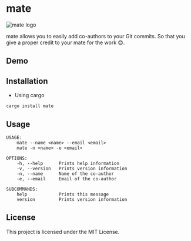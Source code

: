 # mate

![mate logo](https://encrypted-tbn0.gstatic.com/images?q=tbn:ANd9GcS157RTKqM_ap2LL3riZAGZq8dw5Zt1hajxnJL18VGf9UDzP2VIlI7eei7ntPw0dvgwr_c&usqp=CAU)

mate allows you to easily add co-authors to your Git commits. So that you give a proper credit to your mate for the work 😊.

## Demo

## Installation

- Using cargo
```
cargo install mate
```

## Usage

```
USAGE:
    mate --name <name> --email <email>
    mate -n <name> -e <email>

OPTIONS:
    -h, --help      Prints help information
    -v, --version   Prints version information
    -n, --name      Name of the co-author
    -e, --email     Email of the co-author

SUBCOMMANDS:
    help            Prints this message
    version         Prints version information
```


## License

This project is licensed under the MIT License.
